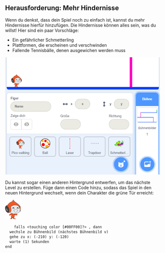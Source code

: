 ## Herausforderung: Mehr Hindernisse

Wenn du denkst, dass dein Spiel noch zu einfach ist, kannst du mehr Hindernisse hierfür hinzufügen. Die Hindernisse können alles sein, was du willst! Hier sind ein paar Vorschläge:

+ Ein gefährlicher Schmetterling
+ Plattformen, die erscheinen und verschwinden
+ Fallende Tennisbälle, denen ausgewichen werden muss

![Screenshot](images/dodge-obstacles.png)

Du kannst sogar einen anderen Hintergrund entwerfen, um das nächste Level zu erstellen. Füge dann einen Code hinzu, sodass das Spiel in den neuen Hintergrund wechselt, wenn dein Charakter die grüne Tür erreicht:

![Pico-Walking Sprite](images/pico_walking_sprite.png)

```blocks3
    falls <touching color [#00FF00]?> , dann 
  wechsle zu Bühnenbild (nächstes Bühnenbild v)
  gehe zu x: (-210) y: (-120)
  warte (1) Sekunden
end
```